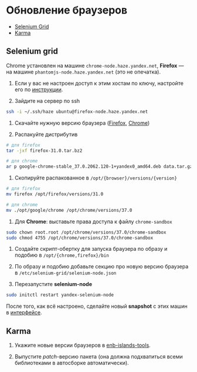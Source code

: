 # Обновление браузеров

 - [Selenium Grid](#selenium-grid)
 - [Karma](#karma)

## Selenium grid

Chrome установлен на машине `chrome-node.haze.yandex.net`, **Firefox** — на машине
`phantomjs-node.haze.yandex.net` (это не опечатка).

1. Если у вас не настроен доступ к этим хостам по ключу, настройте его по
[инструкции](https://beta.wiki.yandex-team.ru/lego/selenium-grid/auth/).

1. Зайдите на сервер по ssh

 ```sh
 ssh -i ~/.ssh/haze ubuntu@firefox-node.haze.yandex.net
 ```

1. Скачайте нужную версию браузера ([Firefox](https://ftp.mozilla.org/pub/mozilla.org/firefox/releases/),
 [Chrome](http://dist.yandex.ru/yandex-precise/unstable/amd64/))

1. Распакуйте дистрибутив

 ```sh
 # для firefox
 tar -jxf firefox-31.0.tar.bz2
 ```
 ```sh
 # для chrome
 ar p google-chrome-stable_37.0.2062.120-1+yandex0_amd64.deb data.tar.gz | tar zx ./opt
 ```

1. Скопируйте распакованное в `/opt/{browser}/versions/{version}`

 ```sh
 # для firefox
 mv firefox /opt/firefox/versions/31.0
 ```
 ```sh
 # для chrome
 mv ./opt/google/chrome /opt/chrome/versions/37.0
 ```

1. Для **Chrome**: выставьте права доступа к файлу `chrome-sandbox`

 ```sh
 sudo chown root.root /opt/chrome/versions/37.0/chrome-sandbox
 sudo chmod 4755 /opt/chrome/versions/37.0/chrome-sandbox
 ```

1. Создайте скрипт-обертку для запуска браузера по образу и подобию в
 `/opt/{chrome,firefox}/bin`

1. По образу и подобию добавьте секцию про новую версию браузера в
`/etc/selenium-grid/selenium-node.json`

1. Перезапустите **selenium-node**

 ```sh
 sudo initctl restart yandex-selenium-node
 ```

После того, как всё настроено, сделайте новый **snapshot** с этих машин в
[интерфейсе](http://haze.yandex-team.ru).


## Karma

1. Укажите новые версии браузеров в [enb-islands-tools](https://github.yandex-team.ru/lego/enb-islands-tools/blob/master/karma.conf.js#L86-L99).

1. Выпустите *patch*-версию пакета (она должна подхватиться всеми библиотеками в автосборке автоматически).
